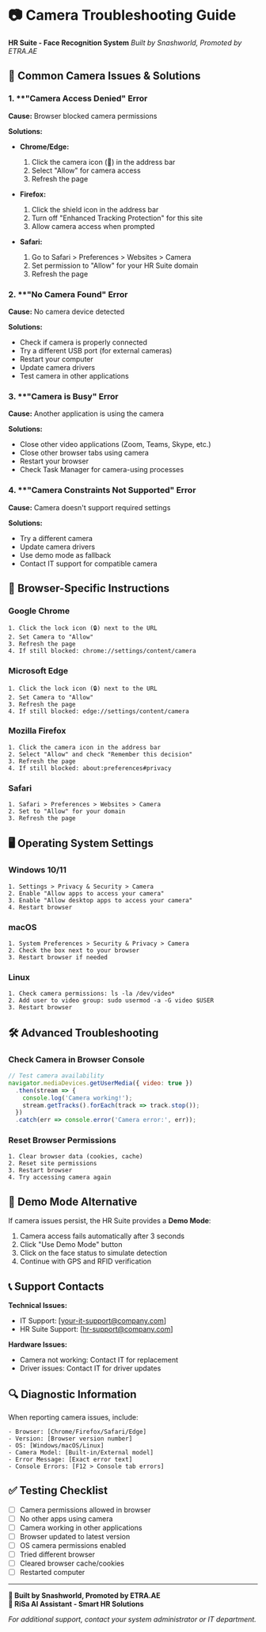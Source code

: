 # 📷 Camera Troubleshooting Guide
**HR Suite - Face Recognition System**
*Built by Snashworld, Promoted by ETRA.AE*

## 🚨 Common Camera Issues & Solutions

### 1. **"Camera Access Denied" Error

**Cause:** Browser blocked camera permissions

**Solutions:**
- **Chrome/Edge:**
  1. Click the camera icon (🎥) in the address bar
  2. Select "Allow" for camera access
  3. Refresh the page

- **Firefox:**
  1. Click the shield icon in the address bar
  2. Turn off "Enhanced Tracking Protection" for this site
  3. Allow camera access when prompted

- **Safari:**
  1. Go to Safari > Preferences > Websites > Camera
  2. Set permission to "Allow" for your HR Suite domain
  3. Refresh the page

### 2. **"No Camera Found" Error

**Cause:** No camera device detected

**Solutions:**
- Check if camera is properly connected
- Try a different USB port (for external cameras)
- Restart your computer
- Update camera drivers
- Test camera in other applications

### 3. **"Camera is Busy" Error

**Cause:** Another application is using the camera

**Solutions:**
- Close other video applications (Zoom, Teams, Skype, etc.)
- Close other browser tabs using camera
- Restart your browser
- Check Task Manager for camera-using processes

### 4. **"Camera Constraints Not Supported" Error

**Cause:** Camera doesn't support required settings

**Solutions:**
- Try a different camera
- Update camera drivers
- Use demo mode as fallback
- Contact IT support for compatible camera

## 🔧 Browser-Specific Instructions

### Google Chrome
```
1. Click the lock icon (🔒) next to the URL
2. Set Camera to "Allow"
3. Refresh the page
4. If still blocked: chrome://settings/content/camera
```

### Microsoft Edge
```
1. Click the lock icon (🔒) next to the URL
2. Set Camera to "Allow"
3. Refresh the page
4. If still blocked: edge://settings/content/camera
```

### Mozilla Firefox
```
1. Click the camera icon in the address bar
2. Select "Allow" and check "Remember this decision"
3. Refresh the page
4. If still blocked: about:preferences#privacy
```

### Safari
```
1. Safari > Preferences > Websites > Camera
2. Set to "Allow" for your domain
3. Refresh the page
```

## 🖥️ Operating System Settings

### Windows 10/11
```
1. Settings > Privacy & Security > Camera
2. Enable "Allow apps to access your camera"
3. Enable "Allow desktop apps to access your camera"
4. Restart browser
```

### macOS
```
1. System Preferences > Security & Privacy > Camera
2. Check the box next to your browser
3. Restart browser if needed
```

### Linux
```
1. Check camera permissions: ls -la /dev/video*
2. Add user to video group: sudo usermod -a -G video $USER
3. Restart browser
```

## 🛠️ Advanced Troubleshooting

### Check Camera in Browser Console
```javascript
// Test camera availability
navigator.mediaDevices.getUserMedia({ video: true })
  .then(stream => {
    console.log('Camera working!');
    stream.getTracks().forEach(track => track.stop());
  })
  .catch(err => console.error('Camera error:', err));
```

### Reset Browser Permissions
```
1. Clear browser data (cookies, cache)
2. Reset site permissions
3. Restart browser
4. Try accessing camera again
```

## 🎯 Demo Mode Alternative

If camera issues persist, the HR Suite provides a **Demo Mode**:

1. Camera access fails automatically after 3 seconds
2. Click "Use Demo Mode" button
3. Click on the face status to simulate detection
4. Continue with GPS and RFID verification

## 📞 Support Contacts

**Technical Issues:**
- IT Support: [your-it-support@company.com]
- HR Suite Support: [hr-support@company.com]

**Hardware Issues:**
- Camera not working: Contact IT for replacement
- Driver issues: Contact IT for driver updates

## 🔍 Diagnostic Information

When reporting camera issues, include:

```
- Browser: [Chrome/Firefox/Safari/Edge]
- Version: [Browser version number]
- OS: [Windows/macOS/Linux]
- Camera Model: [Built-in/External model]
- Error Message: [Exact error text]
- Console Errors: [F12 > Console tab errors]
```

## ✅ Testing Checklist

- [ ] Camera permissions allowed in browser
- [ ] No other apps using camera
- [ ] Camera working in other applications
- [ ] Browser updated to latest version
- [ ] OS camera permissions enabled
- [ ] Tried different browser
- [ ] Cleared browser cache/cookies
- [ ] Restarted computer

---

**💫 Built by Snashworld, Promoted by ETRA.AE**  
**🧠 RiSa AI Assistant - Smart HR Solutions**

*For additional support, contact your system administrator or IT department.*